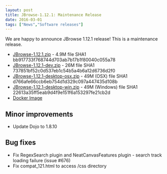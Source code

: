 ```yaml
---
layout: post
title: JBrowse-1.12.1: Maintenance Release
date: 2016-03-01
tags: ["News","Software releases"]
---
```


We are happy to announce JBrowse 1.12.1 release! This is a maintenance release.

- [JBrowse-1.12.1.zip](http://jbrowse.org/releases/JBrowse-1.12.1.zip) - 4.9M
  file SHA1 bb917733f768744d703ab7b17b1f80040c055a78
- [JBrowse-1.12.1-dev.zip](http://jbrowse.org/releases/JBrowse-1.12.1-dev.zip) -
  26M file SHA1 737851bf52c0d537eb1c54b5a4b6a12d6736d2f0
- [JBrowse-1.12.1-desktop-osx.zip](http://jbrowse.org/releases/JBrowse-1.12.1-desktop-osx.zip) -
  49M (OSX) file SHA1 d766afe66ccb6eb754d1d329c097a447435d108b
- [JBrowse-1.12.1-desktop-win.zip](http://jbrowse.org/releases/JBrowse-1.12.1-desktop-win.zip) -
  49M (Windows) file SHA1 22613a35ff5eab9d4f9e151f6a153297fe21cb2d
- [Docker Image](https://hub.docker.com/r/jbrowse/gmod-jbrowse/)

## Minor improvements

- Update Dojo to 1.8.10

## Bug fixes

- Fix RegexSearch plugin and NeatCanvasFeatures plugin - search track loading
  failure (issue #676)
- Fix compat_121.html to access /css directory
